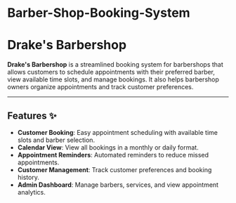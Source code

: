 # Barber-Shop-Booking-System

# Drake's Barbershop 

**Drake's Barbershop** is a streamlined booking system for barbershops that allows customers to schedule appointments with their preferred barber, view available time slots, and manage bookings. It also helps barbershop owners organize appointments and track customer preferences.

---

## Features ✨
- **Customer Booking**: Easy appointment scheduling with available time slots and barber selection.
- **Calendar View**: View all bookings in a monthly or daily format.
- **Appointment Reminders**: Automated reminders to reduce missed appointments.
- **Customer Management**: Track customer preferences and booking history.
- **Admin Dashboard**: Manage barbers, services, and view appointment analytics.
